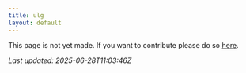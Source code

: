 ```yaml
---
title: ulg
layout: default
---
```


This page is not yet made. If you want to contribute please do so [here](https://github.com/CrazyH2/Bigstone/blob/wiki/components/ulg.md).

_Last updated: 2025-06-28T11:03:46Z_
